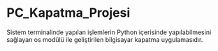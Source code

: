 # PC_Kapatma_Projesi
 Sistem terminalinde yapılan işlemlerin Python içerisinde yapılabilmesini sağlayan os modülü ile geliştirilen bilgisayar kapatma uygulamasıdır. 
